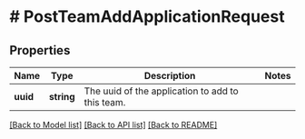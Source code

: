 # # PostTeamAddApplicationRequest

## Properties

Name | Type | Description | Notes
------------ | ------------- | ------------- | -------------
**uuid** | **string** | The uuid of the application to add to this team. |

[[Back to Model list]](../../README.md#models) [[Back to API list]](../../README.md#endpoints) [[Back to README]](../../README.md)
